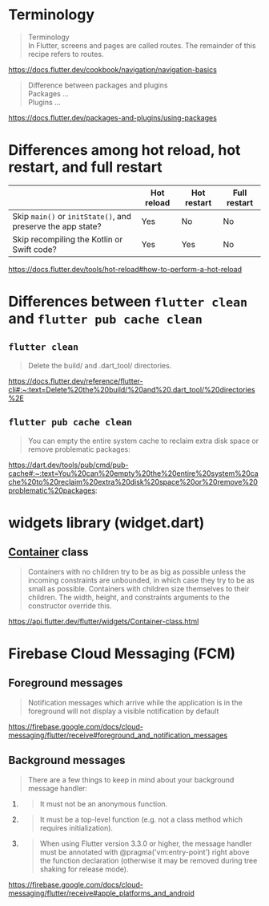 # Terminology
> Terminology<br>
> In Flutter, screens and pages are called routes. The remainder of this recipe refers to routes.

https://docs.flutter.dev/cookbook/navigation/navigation-basics

> Difference between packages and plugins<br>
> Packages ...<br>
> Plugins ...

https://docs.flutter.dev/packages-and-plugins/using-packages

# Differences among hot reload, hot restart, and full restart
&nbsp;|Hot reload|Hot restart|Full restart
--|--|--|--
Skip `main()` or `initState()`, and preserve the app state?|Yes|No|No
Skip recompiling the Kotlin or Swift code?|Yes|Yes|No

https://docs.flutter.dev/tools/hot-reload#how-to-perform-a-hot-reload

# Differences between `flutter clean` and `flutter pub cache clean`
## `flutter clean`
> Delete the build/ and .dart_tool/ directories.

https://docs.flutter.dev/reference/flutter-cli#:~:text=Delete%20the%20build/%20and%20.dart_tool/%20directories%2E

## `flutter pub cache clean`
> You can empty the entire system cache to reclaim extra disk space or remove problematic packages:

https://dart.dev/tools/pub/cmd/pub-cache#:~:text=You%20can%20empty%20the%20entire%20system%20cache%20to%20reclaim%20extra%20disk%20space%20or%20remove%20problematic%20packages:

# widgets library (widget.dart)
## [Container](https://api.flutter.dev/flutter/widgets/Container-class.html) class
> Containers with no children try to be as big as possible unless the incoming constraints are unbounded, in which case they try to be as small as possible. Containers with children size themselves to their children. The width, height, and constraints arguments to the constructor override this.

https://api.flutter.dev/flutter/widgets/Container-class.html

# Firebase Cloud Messaging (FCM)
## Foreground messages
> Notification messages which arrive while the application is in the foreground will not display a visible notification by default

https://firebase.google.com/docs/cloud-messaging/flutter/receive#foreground_and_notification_messages

## Background messages
> There are a few things to keep in mind about your background message handler:

1. > It must not be an anonymous function.
2. > It must be a top-level function (e.g. not a class method which requires initialization).
3. > When using Flutter version 3.3.0 or higher, the message handler must be annotated with @pragma('vm:entry-point') right above the function declaration (otherwise it may be removed during tree shaking for release mode).

https://firebase.google.com/docs/cloud-messaging/flutter/receive#apple_platforms_and_android
